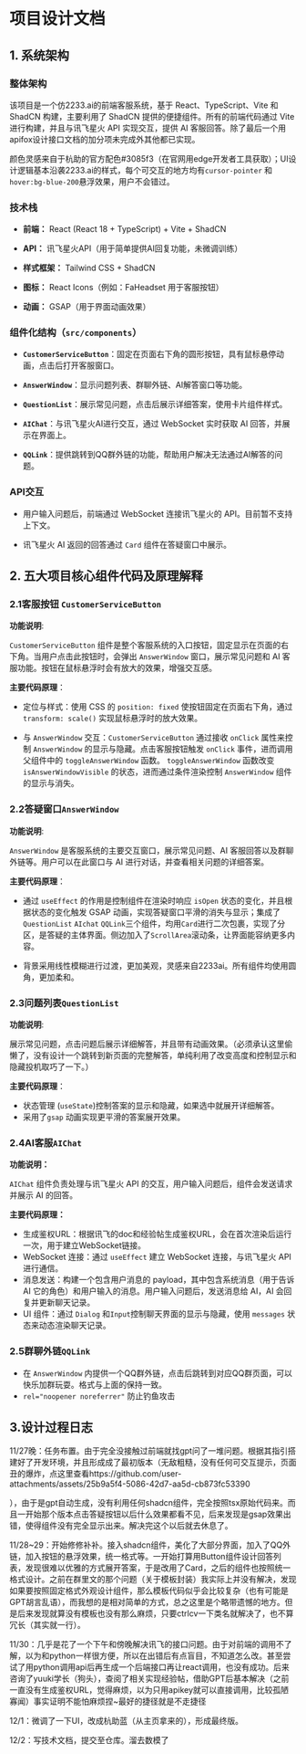 # 项目设计文档

  

## 1. 系统架构

  

### 整体架构

该项目是一个仿2233.ai的前端客服系统，基于 React、TypeScript、Vite 和 ShadCN 构建，主要利用了 ShadCN 提供的便捷组件。所有的前端代码通过 Vite 进行构建，并且与讯飞星火 API 实现交互，提供 AI 客服回答。除了最后一个用apifox设计接口文档的加分项未完成外其他都已实现。

颜色灵感来自于杭助的官方配色#3085f3（在官网用edge开发者工具获取）；UI设计逻辑基本沿袭2233.ai的样式，每个可交互的地方均有`cursor-pointer` 和 `hover:bg-blue-200`悬浮效果，用户不会错过。

  
### 技术栈

- **前端：** React (React 18 + TypeScript) + Vite + ShadCN

- **API：** 讯飞星火API（用于简单提供AI回复功能，未微调训练）

- **样式框架：** Tailwind CSS + ShadCN

- **图标：** React Icons（例如：FaHeadset 用于客服按钮）

- **动画：** GSAP（用于界面动画效果）

  

### 组件化结构（`src/components`）

- **`CustomerServiceButton`**：固定在页面右下角的圆形按钮，具有鼠标悬停动画，点击后打开客服窗口。

- **`AnswerWindow`**：显示问题列表、群聊外链、AI解答窗口等功能。

- **`QuestionList`**：展示常见问题，点击后展示详细答案，使用卡片组件样式。

- **`AIChat`**：与讯飞星火AI进行交互，通过 WebSocket 实时获取 AI 回答，并展示在界面上。

- **`QQLink`**：提供跳转到QQ群外链的功能，帮助用户解决无法通过AI解答的问题。

  
### API交互

- 用户输入问题后，前端通过 WebSocket 连接讯飞星火的 API。目前暂不支持上下文。

- 讯飞星火 AI 返回的回答通过 `Card` 组件在答疑窗口中展示。

  

## 2. 五大项目核心组件代码及原理解释

  
### 2.1客服按钮 `CustomerServiceButton`

**功能说明**:

`CustomerServiceButton` 组件是整个客服系统的入口按钮，固定显示在页面的右下角。当用户点击此按钮时，会弹出 `AnswerWindow` 窗口，展示常见问题和 AI 客服功能。按钮在鼠标悬浮时会有放大的效果，增强交互感。

  

**主要代码原理**：

- 定位与样式：使用 CSS 的 `position: fixed` 使按钮固定在页面右下角，通过 `transform: scale()` 实现鼠标悬浮时的放大效果。


- 与 `AnswerWindow` 交互：`CustomerServiceButton` 通过接收 `onClick` 属性来控制 `AnswerWindow` 的显示与隐藏。点击客服按钮触发 `onClick` 事件，进而调用父组件中的 `toggleAnswerWindow` 函数。 `toggleAnswerWindow` 函数改变 `isAnswerWindowVisible` 的状态，进而通过条件渲染控制 `AnswerWindow` 组件的显示与消失。
  
  
  

### 2.2答疑窗口`AnswerWindow`

**功能说明**:

`AnswerWindow` 是客服系统的主要交互窗口，展示常见问题、AI 客服回答以及群聊外链等。用户可以在此窗口与 AI 进行对话，并查看相关问题的详细答案。

**主要代码原理**：

-  通过 `useEffect` 的作用是控制组件在渲染时响应 `isOpen` 状态的变化，并且根据状态的变化触发 GSAP 动画，实现答疑窗口平滑的消失与显示；集成了 `QuestionList` `AIchat` `QQLink`三个组件，均用`Card`进行二次包裹，实现了分区，是答疑的主体界面。侧边加入了`ScrollArea`滚动条，让界面能容纳更多内容。

- 背景采用线性模糊进行过渡，更加美观，灵感来自2233ai。所有组件均使用圆角，更加柔和。


### 2.3问题列表`QuestionList`

**功能说明**:

 展示常见问题，点击问题后展示详细解答，并且带有动画效果。（必须承认这里偷懒了，没有设计一个跳转到新页面的完整解答，单纯利用了改变高度和控制显示和隐藏投机取巧了一下。）

**主要代码原理**：

- 状态管理 (`useState`)控制答案的显示和隐藏，如果选中就展开详细解答。
- 采用了`gsap` 动画实现更平滑的答案展开效果。


### 2.4AI客服`AIChat`

**功能说明：**

`AIChat` 组件负责处理与讯飞星火 API 的交互，用户输入问题后，组件会发送请求并展示 AI 的回答。

**主要代码原理：**
 - 生成鉴权URL：根据讯飞的doc和经验帖生成鉴权URL，会在首次渲染后运行一次，用于建立WebSocket链接。
 - WebSocket 连接：通过 `useEffect` 建立 WebSocket 连接，与讯飞星火 API 进行通信。
- 消息发送：构建一个包含用户消息的 payload，其中包含系统消息（用于告诉 AI 它的角色）和用户输入的消息。用户输入问题后，发送消息给 AI，AI 会回复并更新聊天记录。
- UI 组件：通过 `Dialog` 和`Input`控制聊天界面的显示与隐藏，使用 `messages` 状态来动态渲染聊天记录。

  

### 2.5群聊外链`QQLink`

- 在 `AnswerWindow` 内提供一个QQ群外链，点击后跳转到对应QQ群页面，可以快乐加群玩耍。格式与上面的保持一致。
- `rel="noopener noreferrer"` 防止钓鱼攻击





## 3.设计过程日志
11/27晚：任务布置。由于完全没接触过前端就找gpt问了一堆问题。根据其指引搭建好了开发环境，并且形成成了最初版本（无敌粗糙，没有任何可交互提示，页面丑的爆炸，点这里查看https://github.com/user-attachments/assets/25b9a5f4-5086-42d7-aa5d-cb873fc53390

），由于是gpt自动生成，没有利用任何shadcn组件，完全按照tsx原始代码来。而且一开始那个版本点击答疑按钮以后什么效果都看不见，后来发现是gsap效果出错，使得组件没有完全显示出来。解决完这个以后就去休息了。

11/28~29：开始修修补补。接入shadcn组件，美化了大部分界面，加入了QQ外链，加入按钮的悬浮效果，统一格式等。一开始打算用Button组件设计回答列表，发现很难以优雅的方式展开答案，于是改用了Card，之后的组件也按照统一格式设计。之前在群里文的那个问题（关于模板封装）我实际上并没有解决，发现如果要按照固定格式外观设计组件，那么模板代码似乎会比较复杂（也有可能是GPT胡言乱语），而我想的是相对简单的方式，总之这里是个略带遗憾的地方。但是后来发现就算没有模板也没有那么麻烦，只要ctrlcv一下类名就解决了，也不算冗长（其实就一行）。

11/30：几乎是花了一个下午和傍晚解决讯飞的接口问题。由于对前端的调用不了解，以为和python一样很方便，所以在出错后有点盲目，不知道怎么改。甚至尝试了用python调用api后再生成一个后端接口再让react调用，也没有成功。后来咨询了yuuki学长（狗头），查阅了相关实现经验帖，借助GPT后基本解决（之前一直没有生成鉴权URL，觉得麻烦，以为只用apikey就可以直接调用，比较孤陋寡闻）事实证明不能怕麻烦捏~最好的捷径就是不走捷径

12/1：微调了一下UI，改成杭助蓝（从主页拿来的），形成最终版。

12/2：写技术文档，提交至仓库。溜去数模了
